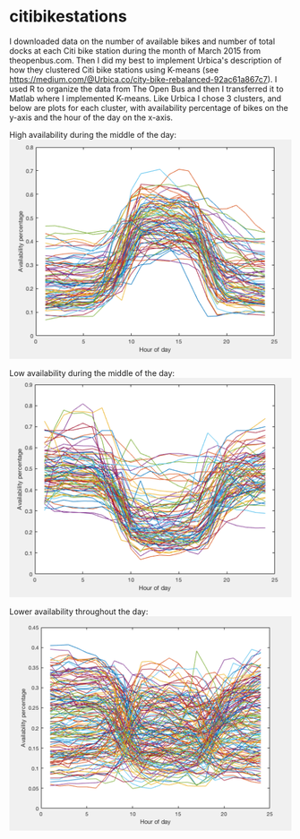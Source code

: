 # citibikestations
I downloaded data on the number of available bikes and number of total docks at each Citi bike station during the month of March 2015 from theopenbus.com. Then I did my best to implement Urbica's description of how they clustered Citi bike stations using K-means (see https://medium.com/@Urbica.co/city-bike-rebalanced-92ac61a867c7). I used R to organize the data from The Open Bus and then I transferred it to Matlab where I implemented K-means. Like Urbica I chose 3 clusters, and below are plots for each cluster, with availability percentage of bikes on the y-axis and the hour of the day on the x-axis.

High availability during the middle of the day:
![Low-high-low cluster](low-high-low.png)

Low availability during the middle of the day:
![Low-high-low cluster](high-low-high.png)

Lower availability throughout the day:
![Low-high-low cluster](low-throughout.png)

